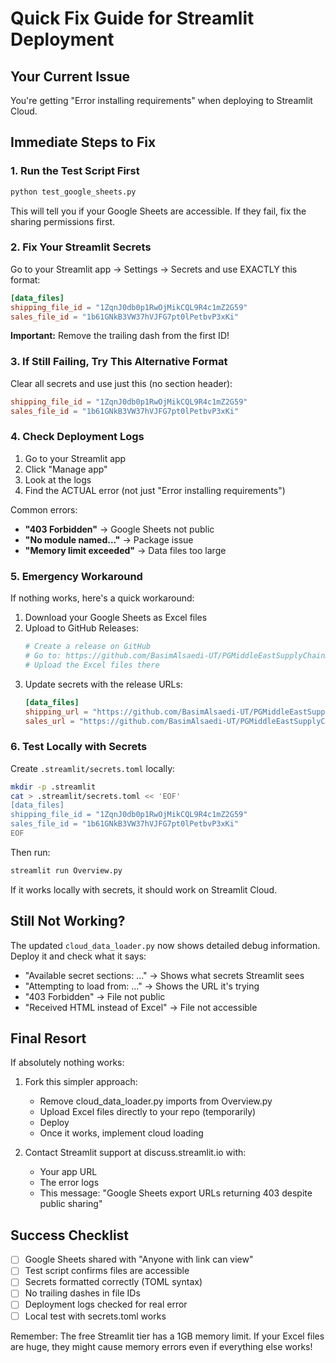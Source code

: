# Quick Fix Guide for Streamlit Deployment

## Your Current Issue
You're getting "Error installing requirements" when deploying to Streamlit Cloud.

## Immediate Steps to Fix

### 1. Run the Test Script First
```bash
python test_google_sheets.py
```

This will tell you if your Google Sheets are accessible. If they fail, fix the sharing permissions first.

### 2. Fix Your Streamlit Secrets

Go to your Streamlit app → Settings → Secrets and use EXACTLY this format:

```toml
[data_files]
shipping_file_id = "1ZqnJ0db0p1RwOjMikCQL9R4c1mZ2G59"
sales_file_id = "1b61GNkB3VW37hVJFG7pt0lPetbvP3xKi"
```

**Important:** Remove the trailing dash from the first ID!

### 3. If Still Failing, Try This Alternative Format

Clear all secrets and use just this (no section header):

```toml
shipping_file_id = "1ZqnJ0db0p1RwOjMikCQL9R4c1mZ2G59"
sales_file_id = "1b61GNkB3VW37hVJFG7pt0lPetbvP3xKi"
```

### 4. Check Deployment Logs

1. Go to your Streamlit app
2. Click "Manage app"
3. Look at the logs
4. Find the ACTUAL error (not just "Error installing requirements")

Common errors:
- **"403 Forbidden"** → Google Sheets not public
- **"No module named..."** → Package issue
- **"Memory limit exceeded"** → Data files too large

### 5. Emergency Workaround

If nothing works, here's a quick workaround:

1. Download your Google Sheets as Excel files
2. Upload to GitHub Releases:
   ```bash
   # Create a release on GitHub
   # Go to: https://github.com/BasimAlsaedi-UT/PGMiddleEastSupplyChainAnalyti/releases/new
   # Upload the Excel files there
   ```
3. Update secrets with the release URLs:
   ```toml
   [data_files]
   shipping_url = "https://github.com/BasimAlsaedi-UT/PGMiddleEastSupplyChainAnalyti/releases/download/v1.0/shipping.xlsx"
   sales_url = "https://github.com/BasimAlsaedi-UT/PGMiddleEastSupplyChainAnalyti/releases/download/v1.0/sales.xlsx"
   ```

### 6. Test Locally with Secrets

Create `.streamlit/secrets.toml` locally:
```bash
mkdir -p .streamlit
cat > .streamlit/secrets.toml << 'EOF'
[data_files]
shipping_file_id = "1ZqnJ0db0p1RwOjMikCQL9R4c1mZ2G59"
sales_file_id = "1b61GNkB3VW37hVJFG7pt0lPetbvP3xKi"
EOF
```

Then run:
```bash
streamlit run Overview.py
```

If it works locally with secrets, it should work on Streamlit Cloud.

## Still Not Working?

The updated `cloud_data_loader.py` now shows detailed debug information. Deploy it and check what it says:

- "Available secret sections: ..." → Shows what secrets Streamlit sees
- "Attempting to load from: ..." → Shows the URL it's trying
- "403 Forbidden" → File not public
- "Received HTML instead of Excel" → File not accessible

## Final Resort

If absolutely nothing works:

1. Fork this simpler approach:
   - Remove cloud_data_loader.py imports from Overview.py
   - Upload Excel files directly to your repo (temporarily)
   - Deploy
   - Once it works, implement cloud loading

2. Contact Streamlit support at discuss.streamlit.io with:
   - Your app URL
   - The error logs
   - This message: "Google Sheets export URLs returning 403 despite public sharing"

## Success Checklist

- [ ] Google Sheets shared with "Anyone with link can view"
- [ ] Test script confirms files are accessible
- [ ] Secrets formatted correctly (TOML syntax)
- [ ] No trailing dashes in file IDs
- [ ] Deployment logs checked for real error
- [ ] Local test with secrets.toml works

Remember: The free Streamlit tier has a 1GB memory limit. If your Excel files are huge, they might cause memory errors even if everything else works!